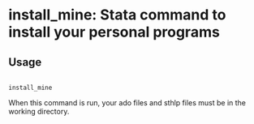 # install_mine: Stata command to install your personal programs

## Usage

```

install_mine

```

When this command is run, your ado files and sthlp files must be
in the working directory.
